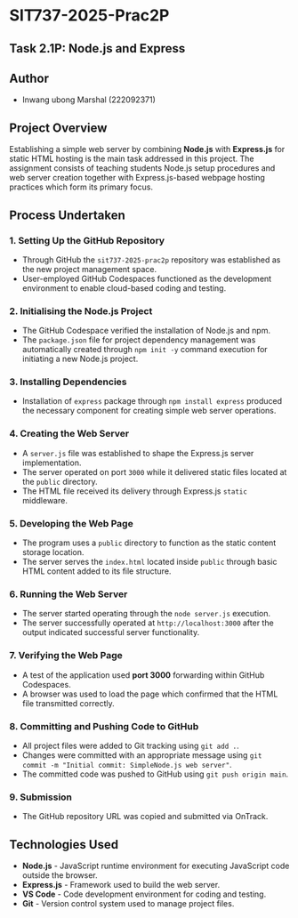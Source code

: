 # SIT737-2025-Prac2P 
## Task 2.1P: Node.js and Express

## Author
- Inwang ubong Marshal (222092371)

## Project Overview
Establishing a simple web server by combining **Node.js** with **Express.js** for static HTML hosting is the main task addressed in this project. The assignment consists of teaching students Node.js setup procedures and web server creation together with Express.js-based webpage hosting practices which form its primary focus.

## Process Undertaken

### 1. Setting Up the GitHub Repository
- Through GitHub the `sit737-2025-prac2p` repository was established as the new project management space.
- User-employed GitHub Codespaces functioned as the development environment to enable cloud-based coding and testing.

### 2. Initialising the Node.js Project
- The GitHub Codespace verified the installation of Node.js and npm.
- The `package.json` file for project dependency management was automatically created through `npm init -y` command execution for initiating a new Node.js project.

### 3. Installing Dependencies
- Installation of `express` package through `npm install express` produced the necessary component for creating simple web server operations.

### 4. Creating the Web Server
- A `server.js` file was established to shape the Express.js server implementation.
- The server operated on port `3000` while it delivered static files located at the `public` directory.
- The HTML file received its delivery through Express.js `static` middleware.

### 5. Developing the Web Page
- The program uses a `public` directory to function as the static content storage location.
- The server serves the `index.html` located inside `public` through basic HTML content added to its file structure.

### 6. Running the Web Server
- The server started operating through the `node server.js` execution.
- The server successfully operated at `http://localhost:3000` after the output indicated successful server functionality.

### 7. Verifying the Web Page
- A test of the application used **port 3000** forwarding within GitHub Codespaces.
- A browser was used to load the page which confirmed that the HTML file transmitted correctly.

### 8. Committing and Pushing Code to GitHub
- All project files were added to Git tracking using `git add .`.
- Changes were committed with an appropriate message using `git commit -m "Initial commit: SimpleNode.js web server"`.
- The committed code was pushed to GitHub using `git push origin main`.

### 9. Submission
- The GitHub repository URL was copied and submitted via OnTrack.

## Technologies Used
- **Node.js** - JavaScript runtime environment for executing JavaScript code outside the browser.
- **Express.js** - Framework used to build the web server.
- **VS Code** - Code development environment for coding and testing.
- **Git** - Version control system used to manage project files.
